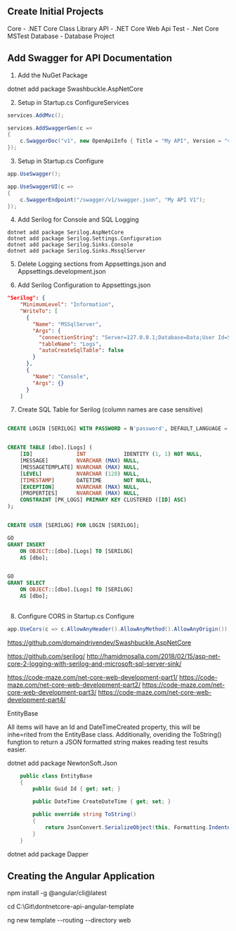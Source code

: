 ## Create Initial Projects

Core        - .NET Core Class Library
API         - .NET Core Web Api
Test        - .Net Core MSTest
Database    - Database Project

## Add Swagger for API Documentation

1. Add the NuGet Package

dotnet add package Swashbuckle.AspNetCore

2. Setup in Startup.cs ConfigureServices

```c#
services.AddMvc();

services.AddSwaggerGen(c =>
{
    c.SwaggerDoc("v1", new OpenApiInfo { Title = "My API", Version = "v1" });
});
```

3. Setup in Startup.cs Configure
```c#
app.UseSwagger();

app.UseSwaggerUI(c =>
{
    c.SwaggerEndpoint("/swagger/v1/swagger.json", "My API V1");
});
```

4. Add Serilog for Console and SQL Logging

```
dotnet add package Serilog.AspNetCore
dotnet add package Serilog.Settings.Configuration
dotnet add package Serilog.Sinks.Console
dotnet add package Serilog.Sinks.MssqlServer
```

5. Delete Logging sections from Appsettings.json and Appsettings.development.json

6. Add Serilog Configuration to Appsettings.json

```json
"Serilog": {
    "MinimumLevel": "Information",
    "WriteTo": [
      {
        "Name": "MSSqlServer",
        "Args": {
          "connectionString": "Server=127.0.0.1;Database=Data;User Id=SERILOG;Password=password123;",
          "tableName": "Logs",
          "autoCreateSqlTable": false
        }
      },
      {
        "Name": "Console",
        "Args": {}
      }
    ]
```
7. Create SQL Table for Serilog (column names are case sensitive)

```sql

CREATE LOGIN [SERILOG] WITH PASSWORD = N'password', DEFAULT_LANGUAGE = [us_english];


CREATE TABLE [dbo].[Logs] (
    [ID]              INT            IDENTITY (1, 1) NOT NULL,
    [MESSAGE]         NVARCHAR (MAX) NULL,
    [MESSAGETEMPLATE] NVARCHAR (MAX) NULL,
    [LEVEL]           NVARCHAR (128) NULL,
    [TIMESTAMP]       DATETIME       NOT NULL,
    [EXCEPTION]       NVARCHAR (MAX) NULL,
    [PROPERTIES]      NVARCHAR (MAX) NULL,
    CONSTRAINT [PK_LOGS] PRIMARY KEY CLUSTERED ([ID] ASC)
);


CREATE USER [SERILOG] FOR LOGIN [SERILOG];

GO
GRANT INSERT
    ON OBJECT::[dbo].[Logs] TO [SERILOG]
    AS [dbo];


GO
GRANT SELECT
    ON OBJECT::[dbo].[Logs] TO [SERILOG]
    AS [dbo];
    
```

8. Configure CORS in Startup.cs Configure

```c#
app.UseCors(c => c.AllowAnyHeader().AllowAnyMethod().AllowAnyOrigin());
```

https://github.com/domaindrivendev/Swashbuckle.AspNetCore

https://github.com/serilog/
http://hamidmosalla.com/2018/02/15/asp-net-core-2-logging-with-serilog-and-microsoft-sql-server-sink/

https://code-maze.com/net-core-web-development-part1/
https://code-maze.com/net-core-web-development-part2/
https://code-maze.com/net-core-web-development-part3/
https://code-maze.com/net-core-web-development-part4/

EntityBase

All items will have an Id and DateTimeCreated property, this will be inhe=rited from the EntityBase class. Additionally, overiding the ToString() fungtion to return a JSON formatted string makes reading test results easier.

dotnet add package NewtonSoft.Json

```c#
    public class EntityBase
    {
        public Guid Id { get; set; }

        public DateTime CreateDateTime { get; set; }

        public override string ToString()
        {
            return JsonConvert.SerializeObject(this, Formatting.Indented);
        }
    }
```

dotnet add package Dapper

## Creating the Angular Application
npm install -g @angular/cli@latest

cd C:\Git\dontnetcore-api-angular-template

ng new template --routing --directory web
